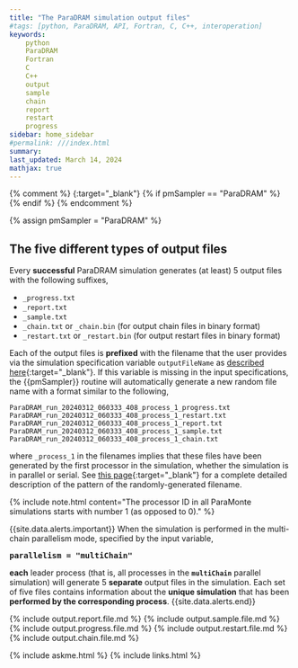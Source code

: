 ```yaml
---
title: "The ParaDRAM simulation output files"
#tags: [python, ParaDRAM, API, Fortran, C, C++, interoperation]
keywords: 
    python
    ParaDRAM
    Fortran
    C
    C++
    output
    sample
    chain
    report
    restart
    progress
sidebar: home_sidebar
#permalink: ///index.html
summary:
last_updated: March 14, 2024
mathjax: true
---
```

{% comment %}
[](){:target="_blank"}
{% if pmSampler == "ParaDRAM" %}
{% endif %}
{% endcomment %}
<br>

{% assign pmSampler = "ParaDRAM" %}

## The five different types of output files  

Every **successful** ParaDRAM simulation generates (at least) 5 output files with the following suffixes,  

-   `_progress.txt`  
-   `_report.txt`  
-   `_sample.txt`  
-   `_chain.txt` or `_chain.bin` (for output chain files in binary format)  
-   `_restart.txt` or `_restart.bin` (for output restart files in binary format)  

Each of the output files is **prefixed** with the filename that the user provides via the simulation specification variable `outputFileName` as [described here](../../{{pmSampler|downcase}}/specifications/#outputfilename){:target="_blank"}. If this variable is missing in the input specifications, the {{pmSampler}} routine will automatically generate a new random file name with a format similar to the following,  

```
ParaDRAM_run_20240312_060333_408_process_1_progress.txt
ParaDRAM_run_20240312_060333_408_process_1_restart.txt
ParaDRAM_run_20240312_060333_408_process_1_report.txt
ParaDRAM_run_20240312_060333_408_process_1_sample.txt
ParaDRAM_run_20240312_060333_408_process_1_chain.txt
```  

where `_process_1` in the filenames implies that these files have been generated by the first processor in the simulation, whether the simulation is in parallel or serial. See [this page](../../{{pmSampler|downcase}}/specifications/#outputfilename){:target="_blank"} for a complete detailed description of the pattern of the randomly-generated filename.  

{% include note.html content="The processor ID in all ParaMonte simulations starts with number 1 (as opposed to 0)." %}

{{site.data.alerts.important}}
When the simulation is performed in the multi-chain parallelism mode, specified by the input variable, <b><pre>parallelism = "multiChain"</pre></b> <b>each</b> leader process (that is, all processes in the <b><code>multiChain</code></b> parallel simulation) will generate 5 <b>separate</b> output files in the simulation. Each set of five files contains information about the <b>unique simulation</b> that has been <b>performed by the corresponding process</b>.
{{site.data.alerts.end}}

{% include output.report.file.md %}
{% include output.sample.file.md %}
{% include output.progress.file.md %}
{% include output.restart.file.md %}
{% include output.chain.file.md %}

{% include askme.html %}
{% include links.html %}
